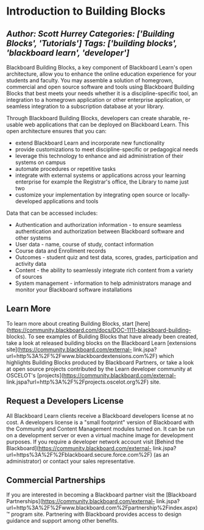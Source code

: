 # Introduction to Building Blocks
*Author: Scott Hurrey*
*Categories: ['Building Blocks', 'Tutorials']*
*Tags: ['building blocks', 'blackboard learn', 'developer']*
---
Blackboard Building Blocks, a key component of Blackboard Learn's open
architecture, allow you to enhance the online education experience for your
students and faculty. You may assemble a solution of homegrown, commercial and
open source software and tools using Blackboard Building Blocks that best
meets your needs whether it is a discipline-specific tool, an integration to a
homegrown application or other enterprise application, or seamless integration
to a subscription database at your library.

Through Blackboard Building Blocks, developers can create sharable, re-usable
web applications that can be deployed on Blackboard Learn. This open
architecture ensures that you can:

  * extend Blackboard Learn and incorporate new functionality
  * provide customizations to meet discipline-specific or pedagogical needs
  * leverage this technology to enhance and aid administration of their systems on campus
  * automate procedures or repetitive tasks
  * integrate with external systems or applications across your learning enterprise for example the Registrar's office, the Library to name just two
  * customize your implementation by integrating open source or locally-developed applications and tools

Data that can be accessed includes:

  * Authentication and authorization information - to ensure seamless authentication and authorization between Blackboard software and other systems
  * User data - name, course of study, contact information
  * Course data and Enrollment records
  * Outcomes - student quiz and test data, scores, grades, participation and activity data
  * Content - the ability to seamlessly integrate rich content from a variety of sources
  * System management - information to help administrators manage and monitor your Blackboard software installations

## Learn More

To learn more about creating Building Blocks, start
[here](https://community.blackboard.com/docs/DOC-1111-blackboard-building-
blocks). To see examples of Building Blocks that have already been created,
take a look at released building blocks on the Blackboard Learn [extensions
site](https://community.blackboard.com/external-
link.jspa?url=http%3A%2F%2Fwww.blackboardextensions.com%2F) which highlights
Building Blocks produced by Blackboard Partners, or take a look at open source
projects contributed by the Learn developer community at OSCELOT's
[projects](https://community.blackboard.com/external-
link.jspa?url=http%3A%2F%2Fprojects.oscelot.org%2F) site.

## Request a Developers License

All Blackboard Learn clients receive a Blackboard developers license at no
cost. A developers license is a "small footprint" version of Blackboard with
the Community and Content Management modules turned on. It can be run on a
development server or even a virtual machine image for development purposes.
If you require a developer network account visit [Behind the
Blackboard](https://community.blackboard.com/external-
link.jspa?url=https%3A%2F%2Fblackboard.secure.force.com%2F) (as an
administrator) or contact your sales representative.

## Commercial Partnerships

If you are interested in becoming a Blackboard partner visit the [Blackboard
Partnerships](https://community.blackboard.com/external-
link.jspa?url=http%3A%2F%2Fwww.blackboard.com%2Fpartnership%2Findex.aspx)™
program site. Partnering with Blackboard provides access to design guidance
and support among other benefits.

